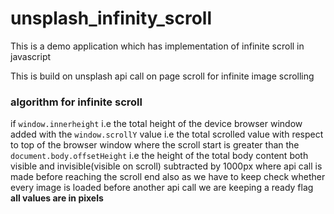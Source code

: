 # unsplash_infinity_scroll
This is a demo application which has implementation of infinite scroll in javascript

This is build on unsplash api call on page scroll for infinite image scrolling

### algorithm for infinite scroll
if `window.innerheight` i.e the total height of the device browser window added with
the `window.scrollY` value i.e the total scrolled value with respect to top of the 
browser window where the scroll start is greater than the `document.body.offsetHeight`
i.e the height of the total body content both visible and invisible(visible on scroll)
subtracted by 1000px where api call is made before reaching the scroll end
also as we have to keep check whether every image is loaded before another api call we are keeping a ready flag  
**all values are in pixels**